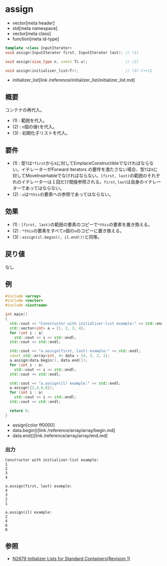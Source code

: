# assign
* vector[meta header]
* std[meta namespace]
* vector[meta class]
* function[meta id-type]

```cpp
template <class InputIterator>
void assign(InputIterator first, InputIterator last); // (1)

void assign(size_type n, const T& u);                 // (2)

void assign(initializer_list<T>);                     // (3) C++11
```
* initializer_list[link /reference/initializer_list/initializer_list.md]

## 概要
コンテナの再代入。

- (1) : 範囲を代入。
- (2) : `n`個の値`t`を代入。
- (3) : 初期化子リストを代入。


## 要件
- (1) : 型`T`は`*first`から`X`に対してEmplaceConstructibleでなければならない。イテレーターがForward iterators の要件を満たさない場合、型`T`は`X`に対してMoveInsertableでなければならない。`[first, last)`の範囲のそれぞれのイテレーターは１回だけ間接参照される。`first`, `last`は自身のイテレーターであってはならない。
- (2) : `u`は`*this`の要素への参照であってはならない。


## 効果
- (1) : `[first, last)`の範囲の要素のコピーで`*this`の要素を置き換える。
- (2) : `*this`の要素をすべて`n`個の`u`のコピーに置き換える。
- (3) : `assign(il.begin(), il.end())`と同等。


## 戻り値
なし


## 例
```cpp example
#include <array>
#include <vector>
#include <iostream>

int main()
{
  std::cout << "Constructor with initializer-list example:" << std::endl;
  std::vector<int> a = {1, 2, 3, 4};
  for (int i : a)
    std::cout << i << std::endl;
  std::cout << std::endl;

  std::cout << "a.assign(first, last) example:" << std::endl;
  const std::array<int, 4> data = {4, 3, 2, 1};
  a.assign(data.begin(), data.end());
  for (int i : a)
    std::cout << i << std::endl;
  std::cout << std::endl;

  std::cout << "a.assign(il) example:" << std::endl;
  a.assign({2,4,6,8});
  for (int i : a)
    std::cout << i << std::endl;
  std::cout << std::endl;

  return 0;
}
```
* assign[color ff0000]
* data.begin()[link /reference/array/array/begin.md]
* data.end()[link /reference/array/array/end.md]

### 出力
```
Constructor with initializer-list example:
1
2
3
4

a.assign(first, last) example:
4
3
2
1

a.assign(il) example:
2
4
6
8
```


## 参照
- [N2679 Initializer Lists for Standard Containers(Revision 1)](http://www.open-std.org/jtc1/sc22/wg21/docs/papers/2008/n2679.pdf)
